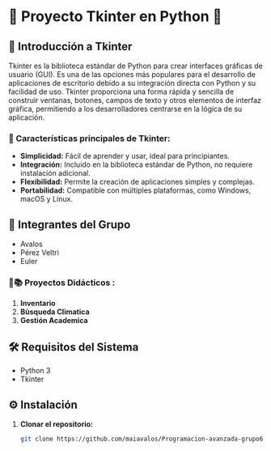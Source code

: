 # 🌟 Proyecto Tkinter en Python 🌟



## 🐍 Introducción a Tkinter
Tkinter es la biblioteca estándar de Python para crear interfaces gráficas de usuario (GUI). Es una de las opciones más populares para el desarrollo de aplicaciones de escritorio debido a su integración directa con Python y su facilidad de uso. Tkinter proporciona una forma rápida y sencilla de construir ventanas, botones, campos de texto y otros elementos de interfaz gráfica, permitiendo a los desarrolladores centrarse en la lógica de su aplicación.

### 🌟 Características principales de Tkinter:
- **Simplicidad:** Fácil de aprender y usar, ideal para principiantes.
- **Integración:** Incluido en la biblioteca estándar de Python, no requiere instalación adicional.
- **Flexibilidad:** Permite la creación de aplicaciones simples y complejas.
- **Portabilidad:** Compatible con múltiples plataformas, como Windows, macOS y Linux.



## 👥 Integrantes del Grupo
- Avalos
- Pérez Veltri
- Euler


### 📂📚 Proyectos Didácticos :

1. **Inventario**
2. **Búsqueda Climatica**
3. **Gestión Academica**


## 🛠️ Requisitos del Sistema
- Python 3
- Tkinter
  

## ⚙️ Instalación
1. **Clonar el repositorio:**
   ```bash
   git clone https://github.com/maiavalos/Programacion-avanzada-grupo6-tkinter.git

